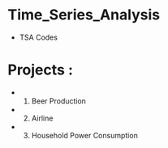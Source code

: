 # Time_Series_Analysis

* TSA Codes

# Projects :

* 1. Beer Production
* 2. Airline
* 3. Household Power Consumption 